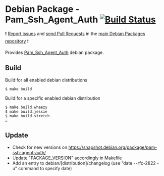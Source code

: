 # Debian Package - Pam_Ssh_Agent_Auth [![Build Status](https://travis-ci.org/manala/debian-package-pam-ssh-agent-auth.svg?branch=master)](https://travis-ci.org/manala/debian-package-pam-ssh-agent-auth)

:exclamation: [Report issues](https://github.com/manala/debian-packages/issues) and [send Pull Requests](https://github.com/manala/debian-packages/pulls) in the [main Debian Packages repository](https://github.com/manala/debian-packages) :exclamation:

Provides [Pam_Ssh_Agent_Auth](http://pamsshagentauth.sourceforge.net/) debian package.

## Build

Build for all enabled debian distributions

```
$ make build
```

Build for a specific enabled debian distribution

```
$ make build.wheezy
$ make build.jessie
$ make build.stretch
…
```

## Update

* Check for new versions on https://snapshot.debian.org/package/pam-ssh-agent-auth/
* Update "PACKAGE_VERSION" accordingly in Makefile
* Add an entry to debian/[distribution]/changelog (use "date --rfc-2822 -u" command to specify date)
